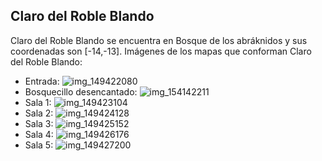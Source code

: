 ## Claro del Roble Blando
Claro del Roble Blando se encuentra en Bosque de los abráknidos y sus coordenadas son [-14,-13].
Imágenes de los mapas que conforman Claro del Roble Blando:
- Entrada: ![img_149422080](https://media.discordapp.net/attachments/1115311447145193482/1115328550858403930/149422080.jpg)
- Bosquecillo desencantado: ![img_154142211](https://media.discordapp.net/attachments/1115311447145193482/1115329491896647800/154142211.jpg)
- Sala 1: ![img_149423104](https://media.discordapp.net/attachments/1115311447145193482/1115328569405603931/149423104.jpg)
- Sala 2: ![img_149424128](https://media.discordapp.net/attachments/1115311447145193482/1115328573360836639/149424128.jpg)
- Sala 3: ![img_149425152](https://media.discordapp.net/attachments/1115311447145193482/1115328575214718997/149425152.jpg)
- Sala 4: ![img_149426176](https://media.discordapp.net/attachments/1115311447145193482/1115328577056026756/149426176.jpg)
- Sala 5: ![img_149427200](https://media.discordapp.net/attachments/1115311447145193482/1115328578813440181/149427200.jpg)